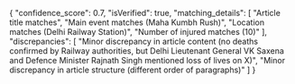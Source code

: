 {
"confidence_score": 0.7,
"isVerified": true,
"matching_details": [
"Article title matches",
"Main event matches (Maha Kumbh Rush)",
"Location matches (Delhi Railway Station)",
"Number of injured matches (10)"
],
"discrepancies": [
"Minor discrepancy in article content (no deaths confirmed by Railway authorities, but Delhi Lieutenant General VK Saxena and Defence Minister Rajnath Singh mentioned loss of lives on X)",
"Minor discrepancy in article structure (different order of paragraphs)"
]
}
